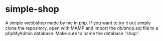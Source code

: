 # simple-shop
A simple webbshop made by me in php. 
If you want to try it out simply clone the repository, open with MAMP and import the db/shop.sql file to a phpMyAdmin database. Make sure to name the database "shop".

